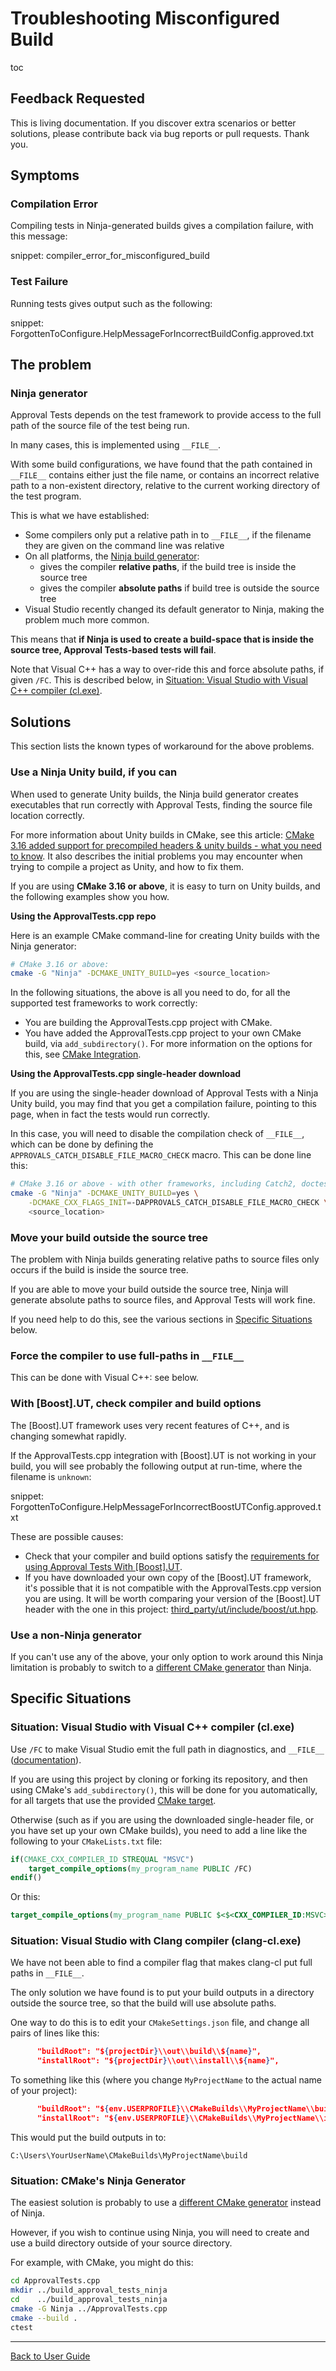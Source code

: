 <a id="top"></a>

# Troubleshooting Misconfigured Build

toc

## Feedback Requested

This is living documentation. If you discover extra scenarios or better solutions, please contribute back via bug reports or pull requests. Thank you. 

## Symptoms

### Compilation Error

Compiling tests in Ninja-generated builds gives a compilation failure, with this message:

snippet: compiler_error_for_misconfigured_build

### Test Failure

Running tests gives output such as the following:

snippet: ForgottenToConfigure.HelpMessageForIncorrectBuildConfig.approved.txt

## The problem

### Ninja generator

Approval Tests depends on the test framework to provide access to the full path of the source file of the test being run.

In many cases, this is implemented using `__FILE__`.

With some build configurations, we have found that the path contained in `__FILE__` contains either just the file name, or contains an incorrect relative path to a non-existent directory, relative to the current working directory of the test program.

This is what we have established:

* Some compilers only put a relative path in to `__FILE__`, if the filename they are given on the command line was relative
* On all platforms, the [Ninja build generator](https://ninja-build.org):
  * gives the compiler **relative paths**, if the build tree is inside the source tree
  * gives the compiler **absolute paths** if build tree is outside the source tree
* Visual Studio recently changed its default generator to Ninja, making the problem much more common.

This means that **if Ninja is used to create a build-space that is inside the source tree, Approval Tests-based tests will fail**.

Note that Visual C++ has a way to over-ride this and force absolute paths, if given `/FC`. This is described below, in [Situation: Visual Studio with Visual C++ compiler (cl.exe)](/doc/TroubleshootingMisconfiguredBuild.md#situation-visual-studio-with-visual-c-compiler-clexe).

## Solutions

This section lists the known types of workaround for the above problems.

### Use a Ninja Unity build, if you can

When used to generate Unity builds, the Ninja build generator creates executables that run correctly with Approval Tests, finding the source file location correctly. 

For more information about Unity builds in CMake, see this article: [CMake 3.16 added support for precompiled headers & unity builds - what you need to know](http://onqtam.com/programming/2019-12-20-pch-unity-cmake-3-16/). It also describes the initial problems you may encounter when trying to compile a project as Unity, and how to fix them.

If you are using **CMake 3.16 or above**, it is easy to turn on Unity builds, and the following examples show you how.

**Using the ApprovalTests.cpp repo**

Here is an example CMake command-line for creating Unity builds with the Ninja generator:

```bash
# CMake 3.16 or above:
cmake -G "Ninja" -DCMAKE_UNITY_BUILD=yes <source_location>
```

In the following situations, the above is all you need to do, for all the supported test frameworks to work correctly:

* You are building the ApprovalTests.cpp project with CMake.
* You have added the ApprovalTests.cpp project to your own CMake build, via `add_subdirectory()`. For more information on the options for this, see [CMake Integration](/doc/CMakeIntegration.md#top).

**Using the ApprovalTests.cpp single-header download**

If you are using the single-header download of Approval Tests with a Ninja Unity build, you may find that you get a compilation failure, pointing to this page, when in fact the tests would run correctly.

In this case, you will need to disable the compilation check of `__FILE__`, which can be done by defining the `APPROVALS_CATCH_DISABLE_FILE_MACRO_CHECK` macro. This can be done line this:

```bash
# CMake 3.16 or above - with other frameworks, including Catch2, doctest, Google Test:
cmake -G "Ninja" -DCMAKE_UNITY_BUILD=yes \
    -DCMAKE_CXX_FLAGS_INIT=-DAPPROVALS_CATCH_DISABLE_FILE_MACRO_CHECK \
    <source_location>
```

### Move your build outside the source tree

The problem with Ninja builds generating relative paths to source files only occurs if the build is inside the source tree.

If you are able to move your build outside the source tree, Ninja will generate absolute paths to source files, and Approval Tests will work fine.

If you need help to do this, see the various sections in [Specific Situations](/doc/TroubleshootingMisconfiguredBuild.md#specific-situations) below.

### Force the compiler to use full-paths in `__FILE__`

This can be done with Visual C++: see below.

### With \[Boost\].UT, check compiler and build options

The \[Boost\].UT framework uses very recent features of C++, and is changing somewhat rapidly.

If the ApprovalTests.cpp integration with \[Boost\].UT is not working in your build, you will see probably the following output at run-time, where the filename is `unknown`:

snippet: ForgottenToConfigure.HelpMessageForIncorrectBoostUTConfig.approved.txt

These are possible causes:

* Check that your compiler and build options satisfy the [requirements for using Approval Tests With \[Boost\].UT](/doc/UsingUT.md#requirements).
* If you have downloaded your own copy of the \[Boost\].UT framework, it's possible that it is not compatible with the ApprovalTests.cpp version you are using. It will be worth comparing your version of the \[Boost\].UT header with the one in this project: [third_party/ut/include/boost/ut.hpp](https://github.com/approvals/ApprovalTests.cpp/blob/master/third_party/ut/include/boost/ut.hpp).

### Use a non-Ninja generator

If you can't use any of the above, your only option to work around this Ninja limitation is probably to switch to a [different CMake generator](https://cmake.org/cmake/help/latest/manual/cmake-generators.7.html) than Ninja.

## Specific Situations

### Situation: Visual Studio with Visual C++ compiler (cl.exe)

Use `/FC` to make Visual Studio emit the full path in diagnostics, and `__FILE__` ([documentation](https://docs.microsoft.com/en-us/cpp/build/reference/fc-full-path-of-source-code-file-in-diagnostics?view=vs-2019)).

If you are using this project by cloning or forking its repository, and then using CMake's `add_subdirectory()`, this will be done for you automatically, for all targets that use the provided [CMake target](/doc/CMakeIntegration.md#cmake-target).

Otherwise (such as if you are using the downloaded single-header file, or you have set up your own CMake builds), you need to add a line like the following to your `CMakeLists.txt` file:

```cmake
if(CMAKE_CXX_COMPILER_ID STREQUAL "MSVC")
    target_compile_options(my_program_name PUBLIC /FC)
endif()
```

Or this:

```cmake
target_compile_options(my_program_name PUBLIC $<$<CXX_COMPILER_ID:MSVC>:/FC>)
```

### Situation: Visual Studio with Clang compiler (clang-cl.exe)

We have not been able to find a compiler flag that makes clang-cl put full paths in `__FILE__`.

The only solution we have found is to put your build outputs in a directory outside the source tree, so that the build will use absolute paths.

One way to do this is to edit your `CMakeSettings.json` file, and change all pairs of lines like this:

```json
      "buildRoot": "${projectDir}\\out\\build\\${name}",
      "installRoot": "${projectDir}\\out\\install\\${name}",
```

To something like this (where you change `MyProjectName` to the actual name of your project):

```json
      "buildRoot": "${env.USERPROFILE}\\CMakeBuilds\\MyProjectName\\build\\${name}",
      "installRoot": "${env.USERPROFILE}\\CMakeBuilds\\MyProjectName\\install\\${name}",
```

This would put the build outputs in to:

`C:\Users\YourUserName\CMakeBuilds\MyProjectName\build`

### Situation: CMake's Ninja Generator

The easiest solution is probably to use a [different CMake generator](https://cmake.org/cmake/help/latest/manual/cmake-generators.7.html) instead of Ninja.

However, if you wish to continue using Ninja, you will need to create and use a build directory outside of your source directory. 

For example, with CMake, you might do this:

```bash
cd ApprovalTests.cpp
mkdir ../build_approval_tests_ninja
cd    ../build_approval_tests_ninja
cmake -G Ninja ../ApprovalTests.cpp
cmake --build .
ctest
``` 

---

[Back to User Guide](/doc/README.md#top)

